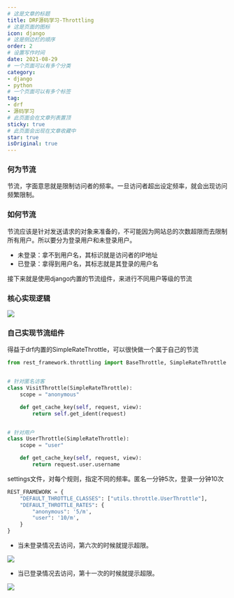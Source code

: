 ```yaml
---
# 这是文章的标题
title: DRF源码学习-Throttling
# 这是页面的图标
icon: django
# 这是侧边栏的顺序
order: 2
# 设置写作时间
date: 2021-08-29
# 一个页面可以有多个分类
category:
- django
- python
# 一个页面可以有多个标签
tag:
- drf
- 源码学习
# 此页面会在文章列表置顶
sticky: true
# 此页面会出现在文章收藏中
star: true
isOriginal: true
---
```


### 何为节流
节流，字面意思就是限制访问者的频率。一旦访问者超出设定频率，就会出现访问频繁限制。

### 如何节流
节流应该是针对发送请求的对象来准备的，不可能因为网站总的次数超限而去限制所有用户。所以要分为登录用户和未登录用户。

- 未登录：拿不到用户名，其标识就是访问者的IP地址
- 已登录：拿得到用户名，其标志就是其登录的用户名

接下来就是使用django内置的节流组件，来进行不同用户等级的节流

### 核心实现逻辑
![](https://miclon-job.oss-cn-hangzhou.aliyuncs.com/img/20220608222234.png)

### 自己实现节流组件
得益于drf内置的SimpleRateThrottle，可以很快做一个属于自己的节流
```python
from rest_framework.throttling import BaseThrottle, SimpleRateThrottle


# 针对匿名访客
class VisitThrottle(SimpleRateThrottle):
    scope = "anonymous"

    def get_cache_key(self, request, view):
        return self.get_ident(request)


# 针对用户
class UserThrottle(SimpleRateThrottle):
    scope = "user"

    def get_cache_key(self, request, view):
        return request.user.username

```
settings文件，对每个规则，指定不同的频率。匿名一分钟5次，登录一分钟10次
```python
REST_FRAMEWORK = {
    "DEFAULT_THROTTLE_CLASSES": ["utils.throttle.UserThrottle"],
    "DEFAULT_THROTTLE_RATES": {
        "anonymous": '5/m',
        "user": '10/m',
    }
}
```

- 当未登录情况去访问，第六次的时候就提示超限。

![](https://miclon-job.oss-cn-hangzhou.aliyuncs.com/img/20220608222255.png)

- 当已登录情况去访问，第十一次的时候就提示超限。

![](https://miclon-job.oss-cn-hangzhou.aliyuncs.com/img/20220608222309.png)

